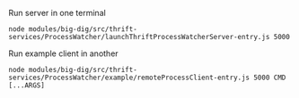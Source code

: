Run server in one terminal
```
node modules/big-dig/src/thrift-services/ProcessWatcher/launchThriftProcessWatcherServer-entry.js 5000
```

Run example client in another
```
node modules/big-dig/src/thrift-services/ProcessWatcher/example/remoteProcessClient-entry.js 5000 CMD [...ARGS]
```
